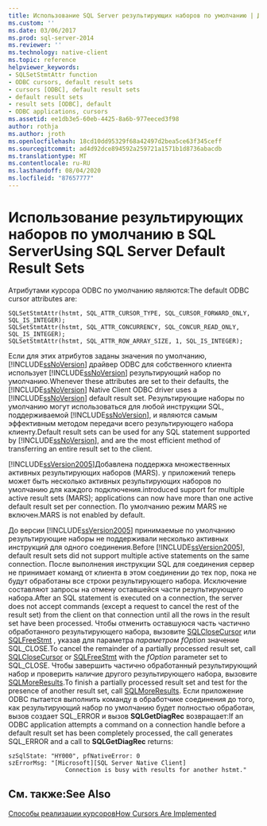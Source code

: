 ```yaml
---
title: Использование SQL Server результирующих наборов по умолчанию | Документация Майкрософт
ms.custom: ''
ms.date: 03/06/2017
ms.prod: sql-server-2014
ms.reviewer: ''
ms.technology: native-client
ms.topic: reference
helpviewer_keywords:
- SQLSetStmtAttr function
- ODBC cursors, default result sets
- cursors [ODBC], default result sets
- default result sets
- result sets [ODBC], default
- ODBC applications, cursors
ms.assetid: ee1db3e5-60eb-4425-8a6b-977eeced3f98
author: rothja
ms.author: jroth
ms.openlocfilehash: 18cd10dd95329f68a42497d2bea5ce63f345ceff
ms.sourcegitcommit: ad4d92dce894592a259721a1571b1d8736abacdb
ms.translationtype: MT
ms.contentlocale: ru-RU
ms.lasthandoff: 08/04/2020
ms.locfileid: "87657777"
---
```

# <a name="using-sql-server-default-result-sets"></a><span data-ttu-id="7dddc-102">Использование результирующих наборов по умолчанию в SQL Server</span><span class="sxs-lookup"><span data-stu-id="7dddc-102">Using SQL Server Default Result Sets</span></span>
  <span data-ttu-id="7dddc-103">Атрибутами курсора ODBC по умолчанию являются:</span><span class="sxs-lookup"><span data-stu-id="7dddc-103">The default ODBC cursor attributes are:</span></span>  
  
```  
SQLSetStmtAttr(hstmt, SQL_ATTR_CURSOR_TYPE, SQL_CURSOR_FORWARD_ONLY, SQL_IS_INTEGER);  
SQLSetStmtAttr(hstmt, SQL_ATTR_CONCURRENCY, SQL_CONCUR_READ_ONLY, SQL_IS_INTEGER);  
SQLSetStmtAttr(hstmt, SQL_ATTR_ROW_ARRAY_SIZE, 1, SQL_IS_INTEGER);  
```  
  
 <span data-ttu-id="7dddc-104">Если для этих атрибутов заданы значения по умолчанию, [!INCLUDE[ssNoVersion](../../../includes/ssnoversion-md.md)] драйвер ODBC для собственного клиента использует [!INCLUDE[ssNoVersion](../../../includes/ssnoversion-md.md)] результирующий набор по умолчанию.</span><span class="sxs-lookup"><span data-stu-id="7dddc-104">Whenever these attributes are set to their defaults, the [!INCLUDE[ssNoVersion](../../../includes/ssnoversion-md.md)] Native Client ODBC driver uses a [!INCLUDE[ssNoVersion](../../../includes/ssnoversion-md.md)] default result set.</span></span> <span data-ttu-id="7dddc-105">Результирующие наборы по умолчанию могут использоваться для любой инструкции SQL, поддерживаемой [!INCLUDE[ssNoVersion](../../../includes/ssnoversion-md.md)], и являются самым эффективным методом передачи всего результирующего набора клиенту.</span><span class="sxs-lookup"><span data-stu-id="7dddc-105">Default result sets can be used for any SQL statement supported by [!INCLUDE[ssNoVersion](../../../includes/ssnoversion-md.md)], and are the most efficient method of transferring an entire result set to the client.</span></span>  
  
 [!INCLUDE[ssVersion2005](../../../includes/ssversion2005-md.md)]<span data-ttu-id="7dddc-106">Добавлена поддержка множественных активных результирующих наборов (MARS). у приложений теперь может быть несколько активных результирующих наборов по умолчанию для каждого подключения.</span><span class="sxs-lookup"><span data-stu-id="7dddc-106">introduced support for multiple active result sets (MARS); applications can now have more than one active default result set per connection.</span></span> <span data-ttu-id="7dddc-107">По умолчанию режим MARS не включен.</span><span class="sxs-lookup"><span data-stu-id="7dddc-107">MARS is not enabled by default.</span></span>  
  
 <span data-ttu-id="7dddc-108">До версии [!INCLUDE[ssVersion2005](../../../includes/ssversion2005-md.md)] принимаемые по умолчанию результирующие наборы не поддерживали несколько активных инструкций для одного соединения.</span><span class="sxs-lookup"><span data-stu-id="7dddc-108">Before [!INCLUDE[ssVersion2005](../../../includes/ssversion2005-md.md)], default result sets did not support multiple active statements on the same connection.</span></span> <span data-ttu-id="7dddc-109">После выполнения инструкции SQL для соединения сервер не принимает команд от клиента в этом соединении до тех пор, пока не будут обработаны все строки результирующего набора. Исключение составляют запросы на отмену оставшейся части результирующего набора.</span><span class="sxs-lookup"><span data-stu-id="7dddc-109">After an SQL statement is executed on a connection, the server does not accept commands (except a request to cancel the rest of the result set) from the client on that connection until all the rows in the result set have been processed.</span></span> <span data-ttu-id="7dddc-110">Чтобы отменить оставшуюся часть частично обработанного результирующего набора, вызовите [SQLCloseCursor](../../native-client-odbc-api/sqlclosecursor.md) или [SQLFreeStmt](../../native-client-odbc-api/sqlfreestmt.md) , указав для параметра *параметром fOption* значение SQL_CLOSE.</span><span class="sxs-lookup"><span data-stu-id="7dddc-110">To cancel the remainder of a partially processed result set, call [SQLCloseCursor](../../native-client-odbc-api/sqlclosecursor.md) or [SQLFreeStmt](../../native-client-odbc-api/sqlfreestmt.md) with the *fOption* parameter set to SQL_CLOSE.</span></span> <span data-ttu-id="7dddc-111">Чтобы завершить частично обработанный результирующий набор и проверить наличие другого результирующего набора, вызовите [SQLMoreResults](../../native-client-odbc-api/sqlmoreresults.md).</span><span class="sxs-lookup"><span data-stu-id="7dddc-111">To finish a partially processed result set and test for the presence of another result set, call [SQLMoreResults](../../native-client-odbc-api/sqlmoreresults.md).</span></span> <span data-ttu-id="7dddc-112">Если приложение ODBC пытается выполнить команду в обработчике соединения до того, как результирующий набор по умолчанию будет полностью обработан, вызов создает SQL_ERROR и вызов **SQLGetDiagRec** возвращает:</span><span class="sxs-lookup"><span data-stu-id="7dddc-112">If an ODBC application attempts a command on a connection handle before a default result set has been completely processed, the call generates SQL_ERROR and a call to **SQLGetDiagRec** returns:</span></span>  
  
```  
szSqlState: "HY000", pfNativeError: 0  
szErrorMsg: "[Microsoft][SQL Server Native Client]  
                Connection is busy with results for another hstmt."  
```  
  
## <a name="see-also"></a><span data-ttu-id="7dddc-113">См. также:</span><span class="sxs-lookup"><span data-stu-id="7dddc-113">See Also</span></span>  
 [<span data-ttu-id="7dddc-114">Способы реализации курсоров</span><span class="sxs-lookup"><span data-stu-id="7dddc-114">How Cursors Are Implemented</span></span>](how-cursors-are-implemented.md)  
  
  
